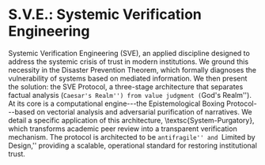 # S.V.E.: Systemic Verification Engineering
Systemic Verification Engineering (SVE), an applied discipline designed to address the systemic crisis of trust in modern institutions. We ground this necessity in the Disaster Prevention Theorem, which formally diagnoses the vulnerability of systems based on mediated information. We then present the solution: the SVE Protocol, a three-stage architecture that separates factual analysis (``Caesar's Realm'') from value judgment (``God's Realm''). At its core is a computational engine---the Epistemological Boxing Protocol---based on vectorial analysis and adversarial purification of narratives. We detail a specific application of this architecture, \textsc{System-Purgatory}, which transforms academic peer review into a transparent verification mechanism. The protocol is architected to be ``antifragile'' and ``Limited by Design,'' providing a scalable, operational standard for restoring institutional trust.

